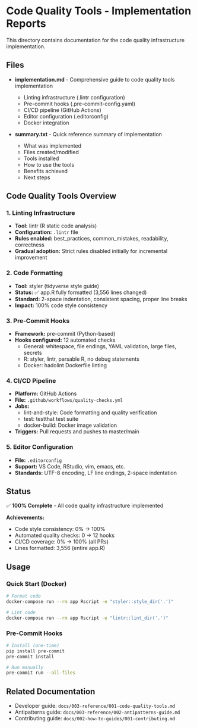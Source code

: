 # Code Quality Tools - Implementation Reports

This directory contains documentation for the code quality infrastructure implementation.

## Files

- **implementation.md** - Comprehensive guide to code quality tools implementation
  - Linting infrastructure (.lintr configuration)
  - Pre-commit hooks (.pre-commit-config.yaml)
  - CI/CD pipeline (GitHub Actions)
  - Editor configuration (.editorconfig)
  - Docker integration

- **summary.txt** - Quick reference summary of implementation
  - What was implemented
  - Files created/modified
  - Tools installed
  - How to use the tools
  - Benefits achieved
  - Next steps

## Code Quality Tools Overview

### 1. Linting Infrastructure
- **Tool:** lintr (R static code analysis)
- **Configuration:** `.lintr` file
- **Rules enabled:** best_practices, common_mistakes, readability, correctness
- **Gradual adoption:** Strict rules disabled initially for incremental improvement

### 2. Code Formatting
- **Tool:** styler (tidyverse style guide)
- **Status:** ✅ app.R fully formatted (3,556 lines changed)
- **Standard:** 2-space indentation, consistent spacing, proper line breaks
- **Impact:** 100% code style consistency

### 3. Pre-Commit Hooks
- **Framework:** pre-commit (Python-based)
- **Hooks configured:** 12 automated checks
  - General: whitespace, file endings, YAML validation, large files, secrets
  - R: styler, lintr, parsable R, no debug statements
  - Docker: hadolint Dockerfile linting

### 4. CI/CD Pipeline
- **Platform:** GitHub Actions
- **File:** `.github/workflows/quality-checks.yml`
- **Jobs:**
  - lint-and-style: Code formatting and quality verification
  - test: testthat test suite
  - docker-build: Docker image validation
- **Triggers:** Pull requests and pushes to master/main

### 5. Editor Configuration
- **File:** `.editorconfig`
- **Support:** VS Code, RStudio, vim, emacs, etc.
- **Standards:** UTF-8 encoding, LF line endings, 2-space indentation

## Status

✅ **100% Complete** - All code quality infrastructure implemented

**Achievements:**
- Code style consistency: 0% → 100%
- Automated quality checks: 0 → 12 hooks
- CI/CD coverage: 0% → 100% (all PRs)
- Lines formatted: 3,556 (entire app.R)

## Usage

### Quick Start (Docker)
```bash
# Format code
docker-compose run --rm app Rscript -e "styler::style_dir('.')"

# Lint code
docker-compose run --rm app Rscript -e "lintr::lint_dir('.')"
```

### Pre-Commit Hooks
```bash
# Install (one-time)
pip install pre-commit
pre-commit install

# Run manually
pre-commit run --all-files
```

## Related Documentation

- Developer guide: `docs/003-reference/001-code-quality-tools.md`
- Antipatterns guide: `docs/003-reference/002-antipatterns-guide.md`
- Contributing guide: `docs/002-how-to-guides/001-contributing.md`
